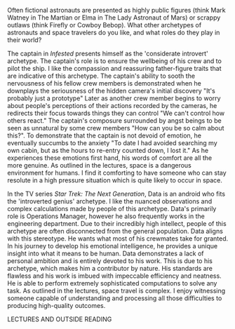 Often fictional astronauts are presented as highly public figures 
(think Mark Watney in The Martian or Elma in The Lady Astronaut of Mars) 
or scrappy outlaws (think Firefly or Cowboy Bebop). 
What other archetypes of astronauts and space travelers do you like, 
and what roles do they play in their world?  

The captain in *Infested* presents himself as the 'considerate introvert' archetype.
The captain's role is to ensure the wellbeing of his crew and to pilot the ship.
I like the compassion and reassuring father-figure traits that are indicative of this archetype.
The captain's ability to sooth the nervousness of his fellow crew members is demonstrated 
when he downplays the seriousness of the hidden camera's initial discovery "It's probably just a prototype"
Later as another crew member begins to worry about people's perceptions of their actions recorded by the cameras, he
redirects their focus towards things they can control "We can't control how others react."
The captain's composure surrounded by angst beings to be seen as unnatural by some crew members "How can you be so calm about this?".
To demonstrate that the captain is not devoid of emotion, he eventually succumbs to the anxiety
"To date I had avoided searching my own cabin, but as the hours to re-entry counted down, I lost it."
As he experiences these emotions first hand, his words of comfort are all the more genuine.
As outlined in the lectures, space is a dangerous environment for humans.
I find it comforting to have someone who can stay resolute in a high pressure situation which is quite likely to occur in space.

In the TV series *Star Trek: The Next Generation*, Data is an android who fits the 'introverted genius' archetype.
I like the nuanced observations and complex calculations made by people of this archetype.
Data's primarily role is Operations Manager, however he also frequently works in the engineering department.
Due to their incredibly high intellect, people of this archetype are often disconnected from the general population.
Data aligns with this stereotype. He wants what most of his crewmates take for granted.
In his journey to develop his emotional intelligence, he provides a unique insight into what it means to be human.
Data demonstrates a lack of personal ambition and is entirely devoted to his work.
This is due to his archetype, which makes him a contributor by nature.
His standards are flawless and his work is imbued with impeccable efficiency and neatness. 
He is able to perform extremely sophisticated computations to solve any task.
As outlined in the lectures, space travel is complex.
I enjoy witnessing someone capable of understanding and processing all those difficulties to producing high-quality outcomes.

LECTURES AND OUTSIDE READING
